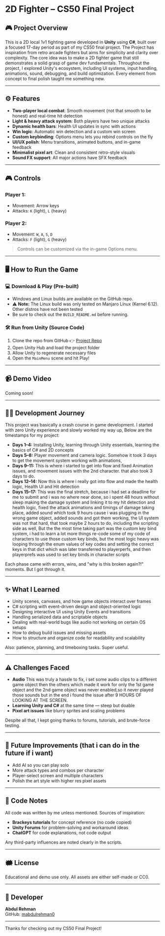 # 2D Fighter – CS50 Final Project

## 🎮 Project Overview
This is a 2D local 1v1 fighting game developed in **Unity** using **C#**, built over a focused 17-day period as part of my CS50 final project. The Project has inspiration from retro arcade fighters but aims for simplicity and clarity over complexity. The core idea was to make a 2D fighter game that still demonstrates a solid grasp of game dev fundamentals. Throughout the project, I explored Unity's ecosystem, including UI systems, input handling, animations, sound, debugging, and build optimization. Every element from concept to final polish taught me something new.

---

## ⚙️ Features
- **Two-player local combat**: Smooth movement (not that smooth to be honest) and real-time hit detection
- **Light & heavy attack system**: Both players have two unique attacks
- **Dynamic health bars**: Health UI updates in sync with actions
- **Win logic**: Automatic win detection and a custom win screen
- **Custom keybinding**: Options menu lets you rebind controls on the fly
- **UI/UX polish**: Menu transitions, animated buttons, and in-game feedback
- **Minimalist pixel art**: Clean and consistent retro-style visuals
- **Sound FX support**: All major actions have SFX feedback

---

## 🎮 Controls

### Player 1:
- Movement: Arrow keys
- Attacks: `K` (light), `L` (heavy)

### Player 2:
- Movement: `W`, `A`, `S`, `D`
- Attacks: `F` (light), `G` (heavy)

> Controls can be customized via the in-game Options menu.

---

## 🖥️ How to Run the Game

### 💻 Download & Play (Pre-built)
- Windows and Linux builds are available on the GitHub repo.
- ⚠️ **Note:** The Linux build was only tested on Manjaro Linux (Kernel 6.12). Other distros have not been tested
- Be sure to check out the `BUILD_README.md` before running.

### 🛠️ Run from Unity (Source Code)
1. Clone the repo from GitHub
   👉 [Project Repo](https://github.com/mabdulrehman0/2D_Fighter_CS50_Project)
2. Open Unity Hub and load the project folder
3. Allow Unity to regenerate necessary files
4. Open the `MainMenu` scene and hit Play!

---

## 📹 Demo Video
Coming soon! 

---

## 🧑‍💻 Development Journey
This project was basically a  crash course in game development. I started with zero Unity experience and slowly worked my way up, Below are the timestamps for my project:
- **Days 1–4:** Installing Unity, learning through Unity essentials, learning the basics of C# and 2D concepts
- **Days 5–8:** Player movement and camera logic. Somehow it took 3 days to get the movement system working with animations, 
- **Days 9–11:** This is where i started to get into flow and fixed Animation issues, and movement issues with the 2nd character. that also took 3 days to do.
- **Days 12–14:** Now this is where i really got into flow and made the health logic, Health UI and Hit detection
- **Days 15–17:** This was the final stretch, because i had set a deadline for me to submit and i was no where near done, so i spent 48 hours without sleep making the damage system and linking it to my hit detection and health logic, fixed the attack animations and timings of damage taking place, added sound which took 9 hours cause i was plugging in the wrong game object, added sounds and got them working, the UI system was not that hard, that took maybe 2 hours to do, including the scripting side as well, But the the most time taking part was the custom key bind system, i had to learn a lot more things re-code some of my code of characters to use those custom key binds, but the most logic heavy was looping through the enum values of key codes and setting the correct keys in that dict which was later transferred to playerperfs, and then playerprefs was used to set key binds in character scripts

Each phase came with errors, wins, and "why is this broken again?!" moments. But I got through it.

---

## ✨ What I Learned
- Unity scenes, canvases, and how game objects interact over frames
- C# scripting with event-driven design and object-oriented logic
- Designing interactive UI using Unity Events and transitions
- Handling serialized data and scriptable objects
- Dealing with real-world bugs like audio not working on certain OS setups
- How to debug build issues and missing assets
- How to structure and organize code for readability and scalability

Also: patience, planning, and timeboxing tasks. Super useful.

---

## ⚠️ Challenges Faced
- **Audio** This was truly a hassle to fix, i set some audio clips to a different game object
	then the others which made it work for only the 1st game object and the 2nd game object was never enabled,so it never played those sounds but in the end i found the issue after 9 HOURS OF LOOKING AT THE SCREEN.
- **Learning Unity and C#** at the same time — steep but doable
- **Pixel art issues** like blurry sprites and scaling problems

Despite all that, I kept going thanks to forums, tutorials, and brute-force testing.

---

## 🚀 Future Improvements (that i can do in the future if i want)
- Add AI so you can play solo
- More attack types and combos per character
- Player-select screen and multiple characters
- Polish the art style with higher res pixel assets

---

## 📜 Code Notes
All code was written by me unless mentioned. Sources of inspiration:
- **Brackeys tutorials** for concept reference (no code copied)
- **Unity Forums** for problem-solving and workaround ideas
- **ChatGPT** for code explanations, not code output

Any third-party influences are noted clearly in the scripts.

---

## 🗰️ License
Educational and demo use only. All assets are either self-made or CC0.

---

## 👤 Developer
**Abdul Rehman**  
GitHub: [mabdulrehman0](https://github.com/mabdulrehman0)

---

Thanks for checking out my CS50 Final Project!

